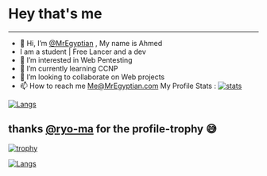 # Hey that's me 
---
- 👋 Hi, I’m [@MrEgyptian](https://github.com/MrEgyptian)  , My name is Ahmed 
- I am a student | Free Lancer and a dev
- 👀 I’m interested in Web Pentesting
- 🌱 I’m currently learning CCNP
- 💞️ I’m looking to collaborate on Web projects 
- 📫 How to reach me Me@MrEgyptian.com
My Profile Stats :
[![stats](https://github-readme-stats.vercel.app/api?username=MrEgyptian&count_private=true&include_all_commits=true)](https://github.com/ryo-ma/github-profile-trophy)

[![Langs](https://github-readme-stats.vercel.app/api/top-langs/?username=MrEgyptian&layout=compact)](https://github.com/ryo-ma/github-profile-trophy)

thanks [@ryo-ma](https://github.com/ryo-ma) for the profile-trophy 😅
---
[![trophy](https://github-profile-trophy.vercel.app/?username=mregyptian&count_private=true&include_all_commits=true&theme=dracula)](https://github.com/ryo-ma/github-profile-trophy)

[![Langs](https://github-readme-stats.vercel.app/api/top-langs/?username=MrEgyptian&layout=compact)](https://github.com/ryo-ma/github-profile-trophy)
<!---
MrEgyptian/MrEgyptian is a ✨ special ✨ repository because its `README.md` (this file) appears on your GitHub profile.
You can click the Preview link to take a look at your changes.
--->

